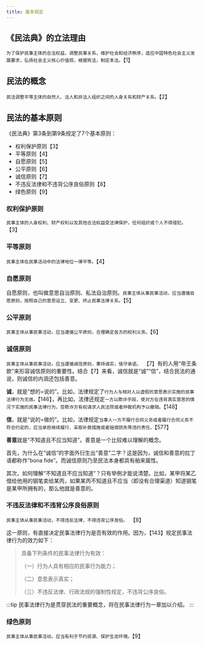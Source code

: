 ```yaml
---
title: 基本规定
---
```


## 《民法典》的立法理由

`为了保护民事主体的合法权益，调整民事关系，维护社会和经济秩序，适应中国特色社会主义发展要求，弘扬社会主义核心价值观，根据宪法，制定本法。`【1】

## 民法的概念

`民法调整平等主体的自然人、法人和非法人组织之间的人身关系和财产关系。`【2】

## 民法的基本原则

<!-- 理论上认为基本原则可以在具体的法律规则无法覆盖案件事实时，起到补充的作用。民法的基本原则，概括地理解是容易领会的，但是这些基本原则，体现了民法的“设计理念”，因此在具体条文中无孔不入。学习时可以先简单了解，再通过具体规范加以具体认识。即使 -->

《民法典》第3条到第9条规定了7个基本原则：

- 权利保护原则【3】
- 平等原则【4】
- 自愿原则【5】
- 公平原则【6】
- 诚信原则【7】
- 不违反法律和不违背公序良俗原则【8】
- 绿色原则【9】

### 权利保护原则

`民事主体的人身权利、财产权利以及其他合法权益受法律保护，任何组织或个人不得侵犯。`【3】

### 平等原则

`民事主体在民事活动中的法律地位一律平等。`【4】

### 自愿原则

自愿原则，也叫做意思自治原则、私法自治原则。`民事主体从事民事活动，应当遵循自愿原则，按照自己的意思设立、变更、终止民事法律关系。`【5】

### 公平原则

`民事主体从事民事活动，应当遵循公平原则，合理确定各方的权利义务。`【6】

### 诚信原则

`民事主体从事民事活动，应当遵循诚信原则，秉持诚实，恪守承诺。 `【7】有的人用“帝王条款”来形容诚信原则的重要性。结合【7】来看，诚信就是“诚”“信”，结合民法的通说，则诚信的内涵还包括善意。

**诚**，就是“想的=说的”。比如，法律规定了`行为人与相对人以虚假的意思表示实施的民事法律行为无效。`【146】，再比如，法律还规定`一方以欺诈手段，使对方在违背真实意思的情况下实施的民事法律行为，受欺诈方有权请求人民法院或者仲裁机构予以撤销。`【148】

**信**，就是“说的=做的”。比如，法律规定`当事人一方不履行合同义务或者履行合同义务不符合约定的，应当承担继续履行、采取补救措施或者赔偿损失等违约责任。`【577】

**善意**就是“不知道且不应当知道”。善意是一个比较难以理解的概念。

首先，为什么在“诚信”的字面外衍生出“善意”二字？这是因为，诚信和善意的拉丁语都称作“bona fide”。而诚信原则乃至民法本身都具有舶来属性。

其次，如何理解“不知道且不应当知道”？只有举例才能说清楚。比如，某甲将某乙借给他用的钢笔卖给某丙，如果某丙不知道且不应当（即没有合理渠道）知道钢笔是某甲所拥有的，那么他就是善意的。

### 不违反法律和不违背公序良俗原则

`民事主体从事民事活动，不得违反法律，不得违背公序良俗。 `【8】

这一原则，有直接决定民事法律行为是否有效的作用。因为，【143】规定民事法律行为的效力如下：

> 具备下列条件的民事法律行为有效：
>
> （一）行为人具有相应的民事行为能力；
>
> （二）意思表示真实；
>
> （三）不违反法律、行政法规的强制性规定，不违背公序良俗。 

:::tip
民事法律行为是贯穿民法的重要概念，将在民事法律行为一章加以介绍。
:::

### 绿色原则

`民事主体从事民事活动，应当有利于节约资源、保护生态环境。`【9】

